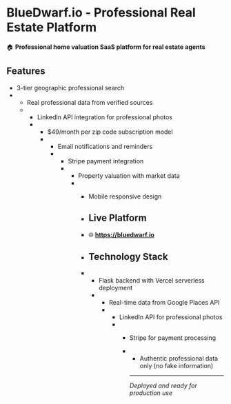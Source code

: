 # BlueDwarf.io - Professional Real Estate Platform

🏠 **Professional home valuation SaaS platform for real estate agents**

## Features
- 3-tier geographic professional search
- - Real professional data from verified sources
  - - LinkedIn API integration for professional photos
    - - $49/month per zip code subscription model
      - - Email notifications and reminders
        - - Stripe payment integration
          - - Property valuation with market data
            - - Mobile responsive design
             
              - ## Live Platform
              - 🌐 **https://bluedwarf.io**
             
              - ## Technology Stack
              - - Flask backend with Vercel serverless deployment
                - - Real-time data from Google Places API
                  - - LinkedIn API for professional photos
                    - - Stripe for payment processing
                      - - Authentic professional data only (no fake information)
                       
                        - ---
                        *Deployed and ready for production use*
